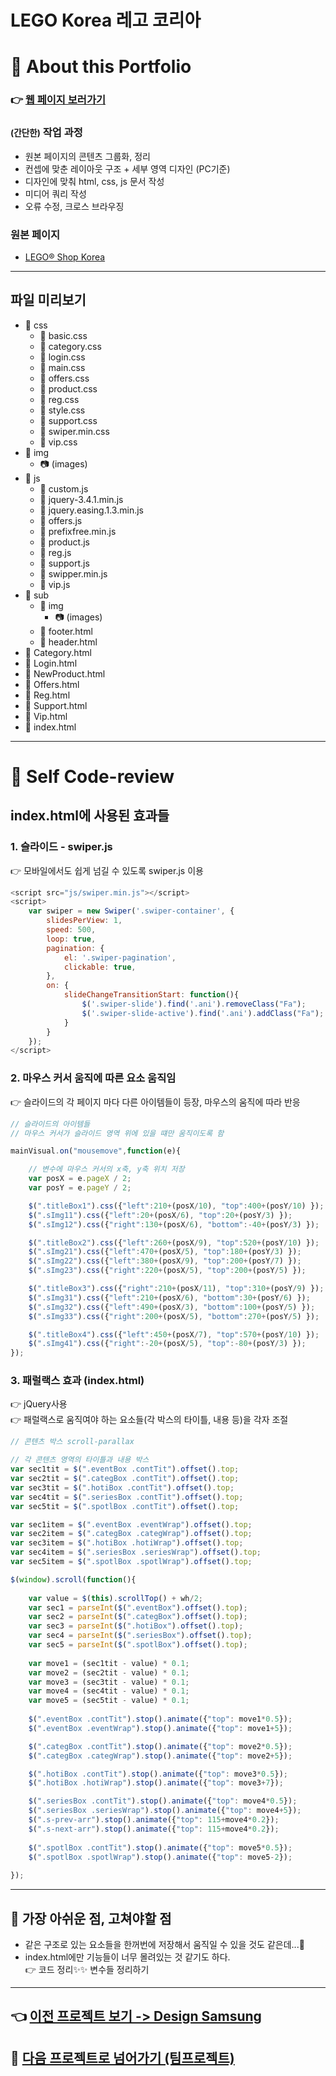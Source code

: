 LEGO Korea 레고 코리아
=========

# 📌 About this Portfolio

### 👉 [웹 페이지 보러가기](https://user809-git.github.io/portfolio2/index.html)
### <small>(간단한)</small> 작업 과정
- 원본 페이지의 콘텐츠 그룹화, 정리
- 컨셉에 맞춘 레이아웃 구조 + 세부 영역 디자인 (PC기준)
- 디자인에 맞춰 html, css, js 문서 작성
- 미디어 쿼리 작성
- 오류 수정, 크로스 브라우징

### 원본 페이지
- [LEGO® Shop Korea](https://www.lego.com/ko-kr)

***

## 파일 미리보기
- 📁 css
  - 📄 basic.css
  - 📄 category.css
  - 📄 login.css
  - 📄 main.css
  - 📄 offers.css
  - 📄 product.css
  - 📄 reg.css
  - 📄 style.css
  - 📄 support.css
  - 📄 swiper.min.css
  - 📄 vip.css
- 📁 img
  - 📷 (images)
- 📁 js
  - 📄 custom.js
  - 📄 jquery-3.4.1.min.js
  - 📄 jquery.easing.1.3.min.js
  - 📄 offers.js
  - 📄 prefixfree.min.js
  - 📄 product.js
  - 📄 reg.js
  - 📄 support.js
  - 📄 swipper.min.js
  - 📄 vip.js
- 📁 sub
  - 📁 img
    - 📷 (images)
  - 📄 footer.html
  - 📄 header.html
- 📄 Category.html
- 📄 Login.html
- 📄 NewProduct.html
- 📄 Offers.html
- 📄 Reg.html
- 📄 Support.html
- 📄 Vip.html
- 📄 index.html

***
# 👀 Self Code-review
## index.html에 사용된 효과들

### 1. 슬라이드 - swiper.js
  👉 모바일에서도 쉽게 넘길 수 있도록 swiper.js 이용   
```js
<script src="js/swiper.min.js"></script>
<script>
    var swiper = new Swiper('.swiper-container', {
        slidesPerView: 1,
        speed: 500,
        loop: true,
        pagination: {
            el: '.swiper-pagination',
            clickable: true,
        },
        on: {
            slideChangeTransitionStart: function(){
                $('.swiper-slide').find('.ani').removeClass("Fa");
                $('.swiper-slide-active').find('.ani').addClass("Fa");
            }
        }
    });
</script>
```
### 2. 마우스 커서 움직에 따른 요소 움직임
  👉 슬라이드의 각 페이지 마다 다른 아이템들이 등장, 마우스의 움직에 따라 반응
```js
// 슬라이드의 아이템들
// 마우스 커서가 슬라이드 영역 위에 있을 떄만 움직이도록 함

mainVisual.on("mousemove",function(e){

    // 변수에 마우스 커서의 x축, y축 위치 저장
    var posX = e.pageX / 2;
    var posY = e.pageY / 2;

    $(".titleBox1").css({"left":210+(posX/10), "top":400+(posY/10) });
    $(".sImg11").css({"left":20+(posX/6), "top":20+(posY/3) });
    $(".sImg12").css({"right":130+(posX/6), "bottom":-40+(posY/3) });

    $(".titleBox2").css({"left":260+(posX/9), "top":520+(posY/10) });
    $(".sImg21").css({"left":470+(posX/5), "top":180+(posY/3) });
    $(".sImg22").css({"left":380+(posX/9), "top":200+(posY/7) });
    $(".sImg23").css({"right":220+(posX/5), "top":200+(posY/5) });

    $(".titleBox3").css({"right":210+(posX/11), "top":310+(posY/9) });
    $(".sImg31").css({"left":210+(posX/6), "bottom":30+(posY/6) });
    $(".sImg32").css({"left":490+(posX/3), "bottom":100+(posY/5) });
    $(".sImg33").css({"right":200+(posX/5), "bottom":270+(posY/5) });

    $(".titleBox4").css({"left":450+(posX/7), "top":570+(posY/10) });
    $(".sImg41").css({"right":-20+(posX/5), "top":-80+(posY/3) });
});
```

### 3. 패럴랙스 효과 (index.html)  
  👉 jQuery사용   
  👉 패럴랙스로 움직여야 하는 요소들(각 박스의 타이틀, 내용 등)을 각자 조절   
```js
// 콘텐츠 박스 scroll-parallax

// 각 콘텐츠 영역의 타이틀과 내용 박스
var sec1tit = $(".eventBox .contTit").offset().top;
var sec2tit = $(".categBox .contTit").offset().top;
var sec3tit = $(".hotiBox .contTit").offset().top;
var sec4tit = $(".seriesBox .contTit").offset().top;
var sec5tit = $(".spotlBox .contTit").offset().top;

var sec1item = $(".eventBox .eventWrap").offset().top;
var sec2item = $(".categBox .categWrap").offset().top;
var sec3item = $(".hotiBox .hotiWrap").offset().top;
var sec4item = $(".seriesBox .seriesWrap").offset().top;
var sec5item = $(".spotlBox .spotlWrap").offset().top;

$(window).scroll(function(){
    
    var value = $(this).scrollTop() + wh/2;
    var sec1 = parseInt($(".eventBox").offset().top);
    var sec2 = parseInt($(".categBox").offset().top);
    var sec3 = parseInt($(".hotiBox").offset().top);
    var sec4 = parseInt($(".seriesBox").offset().top);
    var sec5 = parseInt($(".spotlBox").offset().top);
    
    var move1 = (sec1tit - value) * 0.1;
    var move2 = (sec2tit - value) * 0.1;
    var move3 = (sec3tit - value) * 0.1;
    var move4 = (sec4tit - value) * 0.1;
    var move5 = (sec5tit - value) * 0.1;
    
    $(".eventBox .contTit").stop().animate({"top": move1*0.5});
    $(".eventBox .eventWrap").stop().animate({"top": move1+5});

    $(".categBox .contTit").stop().animate({"top": move2*0.5});
    $(".categBox .categWrap").stop().animate({"top": move2+5});

    $(".hotiBox .contTit").stop().animate({"top": move3*0.5});
    $(".hotiBox .hotiWrap").stop().animate({"top": move3+7});

    $(".seriesBox .contTit").stop().animate({"top": move4*0.5});
    $(".seriesBox .seriesWrap").stop().animate({"top": move4+5});
    $(".s-prev-arr").stop().animate({"top": 115+move4*0.2});
    $(".s-next-arr").stop().animate({"top": 115+move4*0.2});
    
    $(".spotlBox .contTit").stop().animate({"top": move5*0.5});
    $(".spotlBox .spotlWrap").stop().animate({"top": move5-2});
    
});
```


***
## 💬 가장 아쉬운 점, 고쳐야할 점
+ 같은 구조로 있는 요소들을 한꺼번에 저장해서 움직일 수 있을 것도 같은데...🤔
+ index.html에만 기능들이 너무 몰려있는 것 같기도 하다.   
  👉 코드 정리✨✨ 변수들 정리하기

***

## 👈 [이전 프로젝트 보기 -> Design Samsung](https://github.com/user809-git/portfolio1)
## 👋 [다음 프로젝트로 넘어가기 (팀프로젝트)](https://github.com/user809-git/portfolioA)